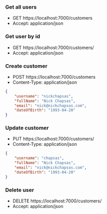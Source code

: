 ### Get all users

-   GET https://localhost:7000/customers
-   Accept: application/json

### Get user by id

-   GET https://localhost:7000/customers/
-   Accept: application/json

### Create customer

-   POST https://localhost:7000/customers
-   Content-Type: application/json

```json
{
    "username": "nickchapsas",
    "fullName": "Nick Chapsas",
    "email": "nick@nickchapsas.com",
    "dateOfBirth": "1993-04-20"
}
```

### Update customer

-   PUT https://localhost:7000/customers/
-   Content-Type: application/json

```json
{
    "username": "chapsas",
    "fullName": "Nick Chapsas",
    "email": "nick@nickchapsas.com",
    "dateOfBirth": "1993-04-20"
}
```

### Delete user

-   DELETE https://localhost:7000/customers/
-   Accept: application/json
